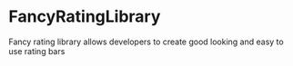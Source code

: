 FancyRatingLibrary
==================

Fancy rating library allows developers to create good looking and easy to use rating bars
